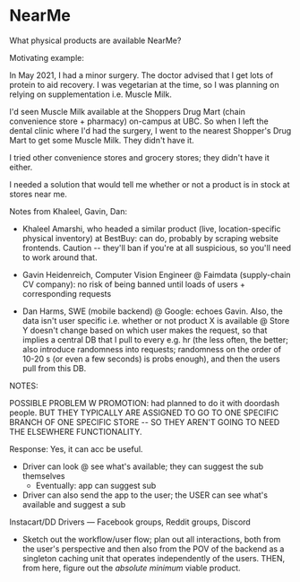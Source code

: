 # NearMe
What physical products are available NearMe?



Motivating example:

In May 2021, I had a minor surgery. The doctor advised that I get lots of protein to aid recovery. I was vegetarian at the time, so I was planning on relying on supplementation i.e. Muscle Milk. 

I'd seen Muscle Milk available at the Shoppers Drug Mart (chain convenience store + pharmacy) on-campus at UBC. So when I left the dental clinic where I'd had the surgery, I went to the nearest Shopper's Drug Mart to get some Muscle Milk. They didn't have it.

I tried other convenience stores and grocery stores; they didn't have it either. 

I needed a solution that would tell me whether or not a product is in stock at stores near me. 

Notes from Khaleel, Gavin, Dan:
- Khaleel Amarshi, who headed a similar product (live, location-specific physical inventory) at BestBuy: can do, probably by scraping website frontends. Caution -- they'll ban if you're at all suspicious, so you'll need to work around that. 

- Gavin Heidenreich, Computer Vision Engineer @ Faimdata (supply-chain CV company): no risk of being banned until loads of users + corresponding requests

- Dan Harms, SWE (mobile backend) @ Google: echoes Gavin. Also, the data isn't user specific i.e. whether or not product X is available @ Store Y doesn't change based on which user makes the request, so that implies a central DB that I pull to every e.g. hr (the less often, the better; also introduce randomness into requests; randomness on the order of 10-20 s (or even a few seconds) is probs enough), and then the users pull from this DB.


NOTES: 

POSSIBLE PROBLEM W PROMOTION: had planned to do it with doordash people. BUT THEY TYPICALLY ARE ASSIGNED TO GO TO ONE SPECIFIC BRANCH OF ONE SPECIFIC STORE -- SO THEY AREN'T GOING TO NEED THE ELSEWHERE FUNCTIONALITY.

Response: Yes, it can acc be useful. 
* Driver can look @ see what's available; they can suggest the sub themselves
    * Eventually: app can suggest sub
* Driver can also send the app to the user; the USER can see what's available and suggest a sub

Instacart/DD Drivers — Facebook groups, Reddit groups, Discord


* Sketch out the workflow/user flow; plan out all interactions, both from the user's perspective and then also from the POV of the backend as a singleton caching unit that operates independently of the users. THEN, from here, figure out the *absolute minimum* viable product.                

